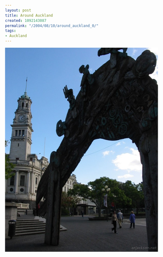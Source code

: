 ```yaml
---
layout: post
title: Around Auckland
created: 1092143087
permalink: "/2004/08/10/around_auckland_0/"
tags:
- Auckland
---
```


<img src="/image/images/img_2198-1019.jpg"/>

